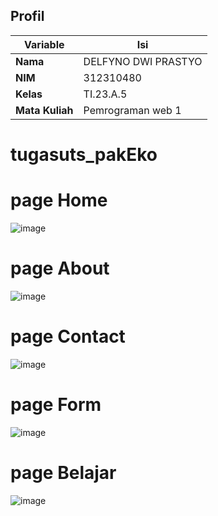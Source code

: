## Profil
| Variable | Isi |
| -------- | --- |
| **Nama** | DELFYNO DWI PRASTYO  |
| **NIM** | 312310480 |
| **Kelas** | TI.23.A.5 |
| **Mata Kuliah** |Pemrograman web 1|

# tugasuts_pakEko
# page Home
![image](https://github.com/user-attachments/assets/3ccaaeba-7b46-4029-a04c-9829f262e3af)
# page About
![image](https://github.com/user-attachments/assets/264d2d8a-1a06-4ec4-9bc3-1b9576d99feb)
# page Contact
![image](https://github.com/user-attachments/assets/0e0b4273-b79b-4219-b9d6-96e33cf57319)
# page Form
![image](https://github.com/user-attachments/assets/772e4efc-e5f9-48b4-80bc-c6e9343e15cd)
# page Belajar
![image](https://github.com/user-attachments/assets/cee6a9cb-54e7-4276-adef-ae72e3996958)

